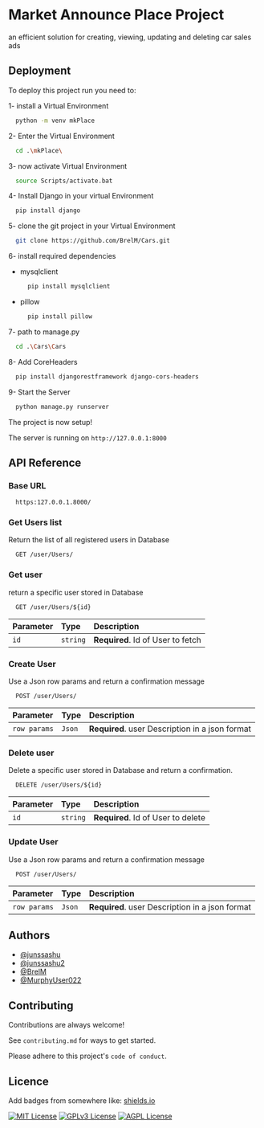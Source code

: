 
# Market Announce Place Project

an efficient solution for creating, viewing, updating and deleting car sales ads

## Deployment

To deploy this project run you need to:

1- install a Virtual Environment

```bash
  python -m venv mkPlace
```

2- Enter the Virtual Environment 

```bash
  cd .\mkPlace\
```
3- now activate Virtual Environment

```bash
  source Scripts/activate.bat
```

4- Install Django in your virtual Environment

```bash
  pip install django
```

5- clone the git project in your Virtual  Environment

```bash
  git clone https://github.com/BrelM/Cars.git
```

6- install required dependencies

- mysqlclient

  ```bash
    pip install mysqlclient
  ```

- pillow

  ```bash
    pip install pillow
  ```

7- path to manage.py

```bash
  cd .\Cars\Cars
```

8- Add CoreHeaders

```bash
  pip install djangorestframework django-cors-headers
```


9- Start the Server

```bash
  python manage.py runserver
```

The project is now setup!

The server is running on 
`http://127.0.0.1:8000`

## API Reference

### Base URL

```http
  https:127.0.0.1.8000/
```

### Get Users list

Return the list of all registered users in Database

```http
  GET /user/Users/
```

### Get user

return a specific user stored in Database

```http
  GET /user/Users/${id}
```

| Parameter | Type     | Description                       |
| :-------- | :------- | :-------------------------------- |
| `id`      | `string` | **Required**. Id of User to fetch |

### Create User

Use a Json row params and return a confirmation message

```http
  POST /user/Users/
```

| Parameter | Type     | Description                       |
| :-------- | :------- | :-------------------------------- |
| `row params`      | `Json` | **Required**. user Description in a json format |

### Delete user

Delete a specific user stored in Database and return a confirmation.

```http
  DELETE /user/Users/${id}
```

| Parameter | Type     | Description                       |
| :-------- | :------- | :-------------------------------- |
| `id`      | `string` | **Required**. Id of User to delete |

### Update User

Use a Json row params and return a confirmation message

```http
  POST /user/Users/
```

| Parameter | Type     | Description                       |
| :-------- | :------- | :-------------------------------- |
| `row params`      | `Json` | **Required**. user Description in a json format |

## Authors

- [@junssashu](https://www.github.com/junssashu)
- [@junssashu2](https://www.github.com/junssashu2)
- [@BrelM](https://www.github.com/BrelM)
- [@MurphyUser022](https://www.github.com/MurphyUser022)

## Contributing

Contributions are always welcome!

See `contributing.md` for ways to get started.

Please adhere to this project's `code of conduct`.

## Licence

Add badges from somewhere like: [shields.io](https://shields.io/)

[![MIT License](https://img.shields.io/badge/License-MIT-green.svg)](https://choosealicense.com/licenses/mit/)
[![GPLv3 License](https://img.shields.io/badge/License-GPL%20v3-yellow.svg)](https://opensource.org/licenses/)
[![AGPL License](https://img.shields.io/badge/license-AGPL-blue.svg)](http://www.gnu.org/licenses/agpl-3.0)
